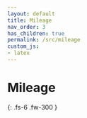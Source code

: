 ```yaml
---
layout: default
title: Mileage
nav_order: 3
has_children: true
permalink: /src/mileage
custom_js:
- latex
---
```


# Mileage

{: .fs-6 .fw-300 }

<br>
<br>
<br>
<br>
